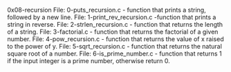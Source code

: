 0x08-recursion
File: 0-puts_recursion.c - function that prints a string, followed by a new line.
File: 1-print_rev_recursion.c -function that prints a string in reverse.
File: 2-strlen_recursion.c - function that returns the length of a string.
File: 3-factorial.c - function that returns the factorial of a given number.
File: 4-pow_recursion.c - function that returns the value of x raised to the power of y.
File: 5-sqrt_recursion.c - function that returns the natural square root of a number.
File: 6-is_prime_number.c - function that returns 1 if the input integer is a prime number, otherwise return 0.

